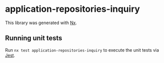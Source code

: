 # application-repositories-inquiry

This library was generated with [Nx](https://nx.dev).

## Running unit tests

Run `nx test application-repositories-inquiry` to execute the unit tests via [Jest](https://jestjs.io).
